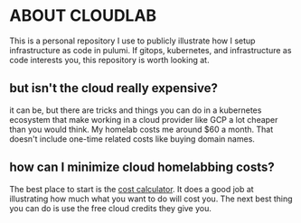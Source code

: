 # ABOUT CLOUDLAB

This is a personal repository I use to publicly illustrate how I setup infrastructure as code in pulumi. If gitops, kubernetes, and infrastructure as code interests you, this repository is worth looking at.

## but isn't the cloud really expensive?

it can be, but there are tricks and things you can do in a kubernetes ecosystem that make working in a cloud provider like GCP a lot cheaper than you would think. My homelab costs me around $60 a month. That doesn't include one-time related costs like buying domain names.

## how can I minimize cloud homelabbing costs?

The best place to start is the [cost calculator](https://cloud.google.com/products/calculator). It does a good job at illustrating how much what you want to do will cost you. The next best thing you can do is use the free cloud credits they give you.
